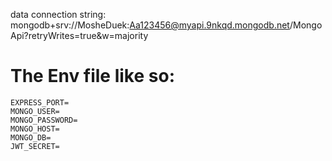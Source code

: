 data connection string: mongodb+srv://MosheDuek:Aa123456@myapi.9nkqd.mongodb.net/MongoApi?retryWrites=true&w=majority

# The Env file like so:

```
EXPRESS_PORT=
MONGO_USER=
MONGO_PASSWORD=
MONGO_HOST=
MONGO_DB=
JWT_SECRET=
```


